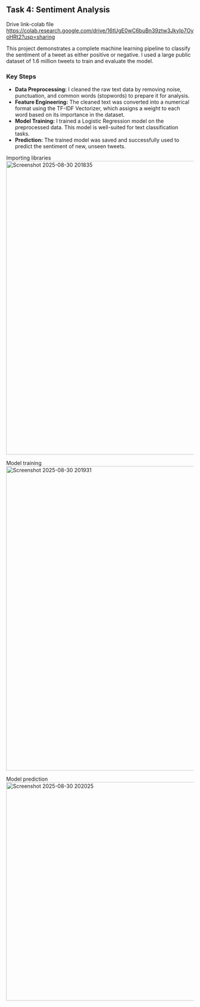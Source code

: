 ## Task 4: Sentiment Analysis

Drive link-colab file
https://colab.research.google.com/drive/16tUgE0wC6buBn39ztw3JkyIp7OyoHRt2?usp=sharing

This project demonstrates a complete machine learning pipeline to classify the sentiment of a tweet as either positive or negative. I used a large public dataset of 1.6 million tweets to train and evaluate the model.

### Key Steps

* **Data Preprocessing:** I cleaned the raw text data by removing noise, punctuation, and common words (stopwords) to prepare it for analysis.
* **Feature Engineering:** The cleaned text was converted into a numerical format using the TF-IDF Vectorizer, which assigns a weight to each word based on its importance in the dataset.
* **Model Training:** I trained a Logistic Regression model on the preprocessed data. This model is well-suited for text classification tasks.
* **Prediction:** The trained model was saved and successfully used to predict the sentiment of new, unseen tweets.


Importing libraries
<img width="1415" height="789" alt="Screenshot 2025-08-30 201835" src="https://github.com/user-attachments/assets/ac464d7c-a3d1-45e5-b22d-744acaa95994" />

Model training
<img width="1190" height="818" alt="Screenshot 2025-08-30 201931" src="https://github.com/user-attachments/assets/e6eb67a7-c472-4ab5-9784-bfd7ada20dbc" />

Model prediction
<img width="1000" height="587" alt="Screenshot 2025-08-30 202025" src="https://github.com/user-attachments/assets/c7d78dc3-972e-409a-9bed-af0960f5d753" />




